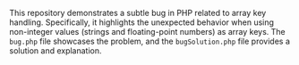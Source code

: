 This repository demonstrates a subtle bug in PHP related to array key handling.  Specifically, it highlights the unexpected behavior when using non-integer values (strings and floating-point numbers) as array keys.  The `bug.php` file showcases the problem, and the `bugSolution.php` file provides a solution and explanation.